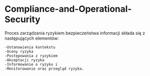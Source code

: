# Compliance-and-Operational-Security


Proces zarządzania ryzykiem bezpieczeństwa informacji składa się z następujących elementów:

    -Ustanowienia kontekstu
    -Oceny ryzyka
    -Postępowania z ryzykiem
    -Akceptacji ryzyka
    -Informowanie o ryzyku i
    -Monitorowanie oraz przegląd ryzyka.
